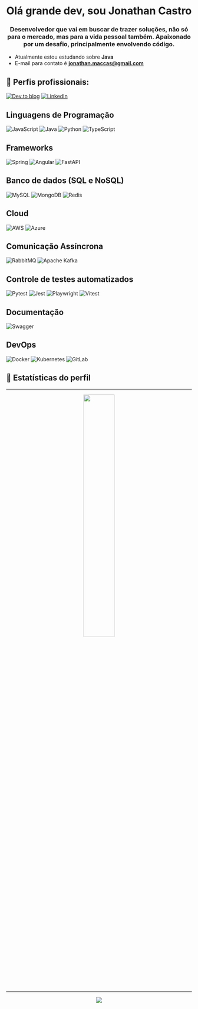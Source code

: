 <h1 align="center">Olá grande dev, sou Jonathan Castro</h1>
<h3 align="center">Desenvolvedor que vai em buscar de trazer soluções, não só para o mercado, mas para a vida pessoal também. Apaixonado por um desafio, principalmente envolvendo código.</h3>

- Atualmente estou estudando sobre **Java**
- E-mail para contato é **jonathan.maccas@gmail.com**

## 💼 Perfis profissionais:
[![Dev.to blog](https://img.shields.io/badge/dev.to-0A0A0A?style=for-the-badge&logo=dev.to&logoColor=white)](https://dev.to/jonathan5c)
[![LinkedIn](https://img.shields.io/badge/linkedin-%230077B5.svg?style=for-the-badge&logo=linkedin&logoColor=white)](https://linkedin.com/in/jonathan-macedo-castro)

## Linguagens de Programação
![JavaScript](https://img.shields.io/badge/javascript-%23323330.svg?style=for-the-badge&logo=javascript&logoColor=%23F7DF1E)
![Java](https://img.shields.io/badge/java-%23ED8B00.svg?style=for-the-badge&logo=openjdk&logoColor=white)
![Python](https://img.shields.io/badge/python-3670A0?style=for-the-badge&logo=python&logoColor=ffdd54)
![TypeScript](https://img.shields.io/badge/typescript-%23007ACC.svg?style=for-the-badge&logo=typescript&logoColor=white)

## Frameworks
![Spring](https://img.shields.io/badge/spring-%236DB33F.svg?style=for-the-badge&logo=spring&logoColor=white)
![Angular](https://img.shields.io/badge/angular-%23DD0031.svg?style=for-the-badge&logo=angular&logoColor=white)
![FastAPI](https://img.shields.io/badge/FastAPI-005571?style=for-the-badge&logo=fastapi)

## Banco de dados (SQL e NoSQL)
![MySQL](https://img.shields.io/badge/mysql-4479A1.svg?style=for-the-badge&logo=mysql&logoColor=white)
![MongoDB](https://img.shields.io/badge/MongoDB-%234ea94b.svg?style=for-the-badge&logo=mongodb&logoColor=white)
![Redis](https://img.shields.io/badge/redis-%23DD0031.svg?style=for-the-badge&logo=redis&logoColor=white)

## Cloud
![AWS](https://img.shields.io/badge/AWS-%23FF9900.svg?style=for-the-badge&logo=amazon-aws&logoColor=white)
![Azure](https://img.shields.io/badge/azure-%230072C6.svg?style=for-the-badge&logo=microsoftazure&logoColor=white)

## Comunicação Assíncrona
![RabbitMQ](https://img.shields.io/badge/Rabbitmq-FF6600?style=for-the-badge&logo=rabbitmq&logoColor=white)
![Apache Kafka](https://img.shields.io/badge/Apache%20Kafka-000?style=for-the-badge&logo=apachekafka)

## Controle de testes automatizados
![Pytest](https://img.shields.io/badge/pytest-%23ffffff.svg?style=for-the-badge&logo=pytest&logoColor=2f9fe3)
![Jest](https://img.shields.io/badge/-jest-%23C21325?style=for-the-badge&logo=jest&logoColor=white)
![Playwright](https://img.shields.io/badge/-playwright-%232EAD33?style=for-the-badge&logo=playwright&logoColor=white)
![Vitest](https://img.shields.io/badge/-Vitest-252529?style=for-the-badge&logo=vitest&logoColor=FCC72B)

## Documentação
![Swagger](https://img.shields.io/badge/-Swagger-%23Clojure?style=for-the-badge&logo=swagger&logoColor=white)

## DevOps
![Docker](https://img.shields.io/badge/docker-%230db7ed.svg?style=for-the-badge&logo=docker&logoColor=white)
![Kubernetes](https://img.shields.io/badge/kubernetes-%23326ce5.svg?style=for-the-badge&logo=kubernetes&logoColor=white)
![GitLab](https://img.shields.io/badge/gitlab-%23181717.svg?style=for-the-badge&logo=gitlab&logoColor=white)


## 🧮 Estatísticas do perfil

---

<p align="center">
  <img width="41%" src="https://github-readme-stats.vercel.app/api/top-langs/?username=jonathan5c&layout=compact&hide_border=true&title_color=00ff99&text_color=ffffff&bg_color=0d1117" />
</p>

---

<p align="center">
  <img src="https://github-readme-stats.vercel.app/api?username=jonathan5c&show_icons=true&theme=github_dark&hide_border=true&title_color=00ff99&icon_color=00ff99&text_color=ffffff" />
</p>
